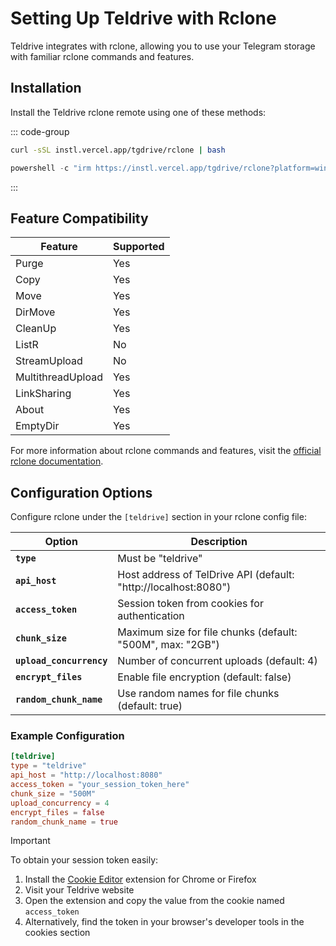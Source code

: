 # Setting Up Teldrive with Rclone

Teldrive integrates with rclone, allowing you to use your Telegram storage with familiar rclone commands and features.

## Installation

Install the Teldrive rclone remote using one of these methods:

::: code-group
```sh [macOS/Linux (curl)]
curl -sSL instl.vercel.app/tgdrive/rclone | bash
```

```powershell [PowerShell/cmd.exe]
powershell -c "irm https://instl.vercel.app/tgdrive/rclone?platform=windows|iex"
```
:::

## Feature Compatibility

| Feature              | Supported |
|----------------------|-----------|
| Purge                | Yes       |
| Copy                 | Yes       |
| Move                 | Yes       |
| DirMove              | Yes       |
| CleanUp              | Yes       |
| ListR                | No        |
| StreamUpload         | No        |
| MultithreadUpload    | Yes       |
| LinkSharing          | Yes       |
| About                | Yes       |
| EmptyDir             | Yes       |

For more information about rclone commands and features, visit the [official rclone documentation](https://rclone.org/docs/).

## Configuration Options

Configure rclone under the `[teldrive]` section in your rclone config file:

| Option | Description |
|--------|-------------|
| **`type`** | Must be "teldrive" |
| **`api_host`** | Host address of TelDrive API (default: "http://localhost:8080") |
| **`access_token`** | Session token from cookies for authentication |
| **`chunk_size`** | Maximum size for file chunks (default: "500M", max: "2GB") |
| **`upload_concurrency`** | Number of concurrent uploads (default: 4) |
| **`encrypt_files`** | Enable file encryption (default: false) |
| **`random_chunk_name`** | Use random names for file chunks (default: true) |

### Example Configuration

```toml
[teldrive]
type = "teldrive"
api_host = "http://localhost:8080"
access_token = "your_session_token_here"
chunk_size = "500M"
upload_concurrency = 4
encrypt_files = false
random_chunk_name = true
```

> [!IMPORTANT]
> To obtain your session token easily:
> 1. Install the [Cookie Editor](https://chromewebstore.google.com/detail/cookie-editor/hlkenndednhfkekhgcdicdfddnkalmdm) extension for Chrome or Firefox
> 2. Visit your Teldrive website
> 3. Open the extension and copy the value from the cookie named `access_token`
> 4. Alternatively, find the token in your browser's developer tools in the cookies section
